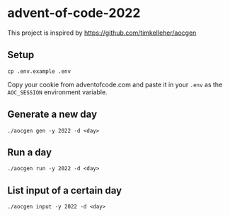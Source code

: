 # advent-of-code-2022

This project is inspired by https://github.com/timkelleher/aocgen

## Setup

```shell
cp .env.example .env
```

Copy your cookie from adventofcode.com and paste it in your `.env` as the `AOC_SESSION` environment variable.

## Generate a new day

```shell
./aocgen gen -y 2022 -d <day>
```

## Run a day

```shell
./aocgen run -y 2022 -d <day>
```

## List input of a certain day

```shell
./aocgen input -y 2022 -d <day>
```